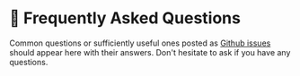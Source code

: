 # 🤔 Frequently Asked Questions

Common questions or sufficiently useful ones posted as [Github issues](https://github.com/EssamWisam/cmp-docs/issues) should appear here with their answers. Don't hesitate to ask if you have any questions.

